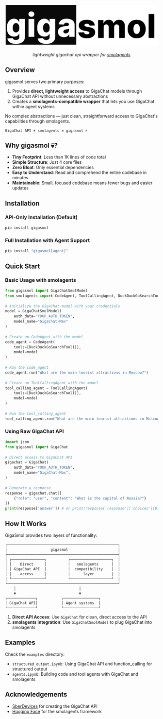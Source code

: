 <div align="center">
  
<!-- [![License: Apache 2.0](https://img.shields.io/badge/License-Apache_2.0-blue.svg)](https://opensource.org/licenses/Apache-2.0)
[![Python 3.10+](https://img.shields.io/badge/python-3.10+-blue.svg)](https://www.python.org/downloads/)
[![HuggingFace](https://img.shields.io/badge/🤗-smolagents-orange.svg)](https://github.com/huggingface/smolagents)
[![GigaChat](https://img.shields.io/badge/GigaChat-API-green.svg)](https://gigachat.ru/) -->

</div>

<div align="center">
  <img src="./assets/logo.png" alt="GigaSmol Logo" width="500"/>
  <p><i>lightweight gigachat api wrapper for <a href="https://github.com/huggingface/smolagents">smolagents</a></i></p>
</div>

## Overview

gigasmol serves two primary purposes:

1. Provides **direct, lightweight access** to GigaChat models through GigaChat API without unnecessary abstractions
2. Creates a **smolagents-compatible wrapper** that lets you use GigaChat within agent systems

No complex abstractions — just clean, straightforward access to GigaChat's capabilities through smolagents.

```
GigaChat API + smolagents = gigasmol 💀
```

## Why gigasmol 💀?

- **Tiny Footprint**: Less than 1K lines of code total
- **Simple Structure**: Just 4 core files
- **Zero Bloat**: Only essential dependencies
- **Easy to Understand**: Read and comprehend the entire codebase in minutes
- **Maintainable**: Small, focused codebase means fewer bugs and easier updates
## Installation
### API-Only Installation (Default)
```bash
pip install gigasmol
```

### Full Installation with Agent Support
```bash
pip install "gigasmol[agent]"
```


## Quick Start
### Basic Usage with smolagents

```python
from gigasmol import GigaChatSmolModel
from smolagents import CodeAgent, ToolCallingAgent, DuckDuckGoSearchTool

# Initialize the GigaChat model with your credentials
model = GigaChatSmolModel(
    auth_data="YOUR_AUTH_TOKEN",
    model_name="GigaChat-Max"
)

# Create an CodeAgent with the model
code_agent = CodeAgent(
    tools=[DuckDuckGoSearchTool()],
    model=model
)

# Run the code_agent
code_agent.run("What are the main tourist attractions in Moscow?")

# Create an ToolCallingAgent with the model
tool_calling_agent = ToolCallingAgent(
    tools=[DuckDuckGoSearchTool()],
    model=model
)

# Run the tool_calling_agent
tool_calling_agent.run("What are the main tourist attractions in Moscow?")
```


### Using Raw GigaChat API

```python
import json
from gigasmol import GigaChat

# Direct access to GigaChat API
gigachat = GigaChat(
    auth_data="YOUR_AUTH_TOKEN",
    model_name="GigaChat-Max",
)

# Generate a response
response = gigachat.chat([
    {"role": "user", "content": "What is the capital of Russia?"}
])
print(response['answer']) # or print(response['response']['choices'][0]['message']['content'])
```

## How It Works

GigaSmol provides two layers of functionality:

```
┌───────────────────────────────────────────────────┐
│                    gigasmol                       │
├───────────────────────────────────────────────────┤
│ ┌───────────────┐          ┌───────────────────┐  │
│ │    Direct     │          │   smolagents      │  │
│ │ GigaChat API  │          │  compatibility    │  │
│ │    access     │          │      layer        │  │
│ └───────────────┘          └───────────────────┘  │
└───────────────────────────────────────────────────┘
    │                             │
    ▼                             ▼
┌─────────────┐           ┌────────────────┐
│ GigaChat API│           │ Agent systems  │
└─────────────┘           └────────────────┘
```

1. **Direct API Access**: Use `GigaChat` for clean, direct access to the API
2. **smolagents Integration**: Use `GigaChatSmolModel` to plug GigaChat into smolagents


## Examples

Check the `examples` directory:
- `structured_output.ipynb`: Using GigaChat API and function_calling for structured output
- `agents.ipynb`: Building code and tool agents with GigaChat and smolagents

## Acknowledgements

- [SberDevices](https://gigachat.ru/) for creating the GigaChat API
- [Hugging Face](https://huggingface.co/) for the smolagents framework
